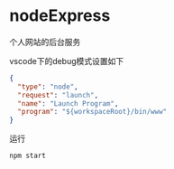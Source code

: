 # nodeExpress
个人网站的后台服务

vscode下的debug模式设置如下

```json
{
  "type": "node",
  "request": "launch",
  "name": "Launch Program",
  "program": "${workspaceRoot}/bin/www"
}
```

运行

    npm start